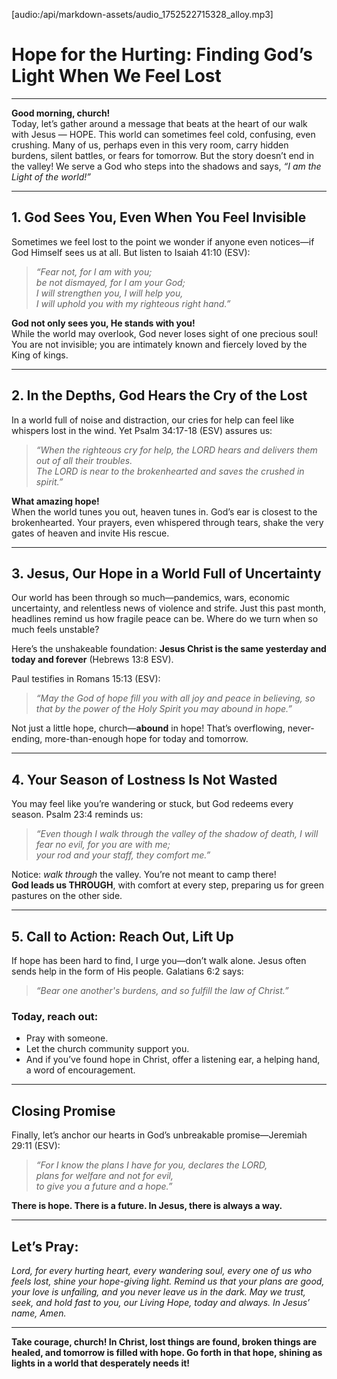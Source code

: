 [audio:/api/markdown-assets/audio_1752522715328_alloy.mp3]

# **Hope for the Hurting: Finding God’s Light When We Feel Lost**

---

**Good morning, church!**  
Today, let’s gather around a message that beats at the heart of our walk with Jesus — HOPE. This world can sometimes feel cold, confusing, even crushing. Many of us, perhaps even in this very room, carry hidden burdens, silent battles, or fears for tomorrow. But the story doesn’t end in the valley! We serve a God who steps into the shadows and says, _“I am the Light of the world!”_

---

## **1. God Sees You, Even When You Feel Invisible**

Sometimes we feel lost to the point we wonder if anyone even notices—if God Himself sees us at all. But listen to Isaiah 41:10 (ESV):

> _“Fear not, for I am with you;  
> be not dismayed, for I am your God;  
> I will strengthen you, I will help you,  
> I will uphold you with my righteous right hand.”_

**God not only sees you, He stands with you!**  
While the world may overlook, God never loses sight of one precious soul! You are not invisible; you are intimately known and fiercely loved by the King of kings.

---

## **2. In the Depths, God Hears the Cry of the Lost**

In a world full of noise and distraction, our cries for help can feel like whispers lost in the wind. Yet Psalm 34:17-18 (ESV) assures us:

> _“When the righteous cry for help, the LORD hears and delivers them out of all their troubles.  
> The LORD is near to the brokenhearted and saves the crushed in spirit.”_

**What amazing hope!**  
When the world tunes you out, heaven tunes in. God’s ear is closest to the brokenhearted. Your prayers, even whispered through tears, shake the very gates of heaven and invite His rescue.

---

## **3. Jesus, Our Hope in a World Full of Uncertainty**

Our world has been through so much—pandemics, wars, economic uncertainty, and relentless news of violence and strife. Just this past month, headlines remind us how fragile peace can be. Where do we turn when so much feels unstable?

Here’s the unshakeable foundation: **Jesus Christ is the same yesterday and today and forever** (Hebrews 13:8 ESV).

Paul testifies in Romans 15:13 (ESV):

> _“May the God of hope fill you with all joy and peace in believing, so that by the power of the Holy Spirit you may abound in hope.”_

Not just a little hope, church—**abound** in hope! That’s overflowing, never-ending, more-than-enough hope for today and tomorrow.

---

## **4. Your Season of Lostness Is Not Wasted**

You may feel like you’re wandering or stuck, but God redeems every season. Psalm 23:4 reminds us:

> _“Even though I walk through the valley of the shadow of death, I will fear no evil, for you are with me;  
> your rod and your staff, they comfort me.”_

Notice: _walk through_ the valley. You’re not meant to camp there!  
**God leads us THROUGH**, with comfort at every step, preparing us for green pastures on the other side.

---

## **5. Call to Action: Reach Out, Lift Up**

If hope has been hard to find, I urge you—don’t walk alone. Jesus often sends help in the form of His people. Galatians 6:2 says:

> _“Bear one another's burdens, and so fulfill the law of Christ.”_

### **Today, reach out:**
- Pray with someone.
- Let the church community support you.
- And if you’ve found hope in Christ, offer a listening ear, a helping hand, a word of encouragement.

---

## **Closing Promise**

Finally, let’s anchor our hearts in God’s unbreakable promise—Jeremiah 29:11 (ESV):

> _“For I know the plans I have for you, declares the LORD,  
> plans for welfare and not for evil,  
> to give you a future and a hope.”_

**There is hope. There is a future. In Jesus, there is always a way.**

---

## **Let’s Pray:**

_Lord, for every hurting heart, every wandering soul, every one of us who feels lost, shine your hope-giving light. Remind us that your plans are good, your love is unfailing, and you never leave us in the dark. May we trust, seek, and hold fast to you, our Living Hope, today and always. In Jesus’ name, Amen._

---

**Take courage, church! In Christ, lost things are found, broken things are healed, and tomorrow is filled with hope. Go forth in that hope, shining as lights in a world that desperately needs it!**